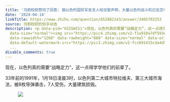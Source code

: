 ```yaml
---
title: '乌鸦校尉赞同了回答: 据以色列国防军发言人哈加里声明，大量以色列战斗机已在空中准备反击伊朗的袭击，哪些信息值得关注？'
date: '2024-04-14'
linkTitle: https://www.zhihu.com/question/652882143/answer/3465702253
source: 乌鸦校尉的知乎动态
description: <p data-pid="k5ISWIS1">现在，以色列真的需要“战略定力”，这一点得学学他们的前辈了。</p><p data-pid="22FhKj5q">33年前的1991年，1月18日凌晨3时，以色列第二大城市特拉维夫、第三大城市海法，被8枚导弹袭击，7人受伤，大量建筑损毁。</p><figure
  data-size="normal"><img src="https://pic4.zhimg.com/v2-f1a910a7df593ed9e63d9cc5acc9acb7_1440w.jpg"
  data-rawwidth="1260" data-rawheight="688" data-size="normal" data-original-token="v2-f92c2ee8b171999104712129e41cac76"
  data-default-watermark-src="https://pic3.zhimg.com/v2-fcc691415cda4d5c1fcead2186b389a6_b.jpg"
  ...
disable_comments: true
---
```

<p data-pid="k5ISWIS1">现在，以色列真的需要“战略定力”，这一点得学学他们的前辈了。</p><p data-pid="22FhKj5q">33年前的1991年，1月18日凌晨3时，以色列第二大城市特拉维夫、第三大城市海法，被8枚导弹袭击，7人受伤，大量建筑损毁。</p><figure data-size="normal"><img src="https://pic4.zhimg.com/v2-f1a910a7df593ed9e63d9cc5acc9acb7_1440w.jpg" data-rawwidth="1260" data-rawheight="688" data-size="normal" data-original-token="v2-f92c2ee8b171999104712129e41cac76" data-default-watermark-src="https://pic3.zhimg.com/v2-fcc691415cda4d5c1fcead2186b389a6_b.jpg" ...